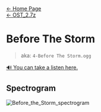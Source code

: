 [← Home Page](../../README.md)  
[← OST_2.7z](../ost_2-7z.md)

# Before The Storm
> aka: `4-Before The Storm.ogg`

<a href="./audio/4-Before The Storm.ogg" target="_blank">🔊 You can take a listen here.</a>

## Spectrogram
![Before_the_Storm_spectrogram](https://user-images.githubusercontent.com/35247077/178098403-242cbc21-595e-40a8-b7b2-59f7932af9f6.png)
